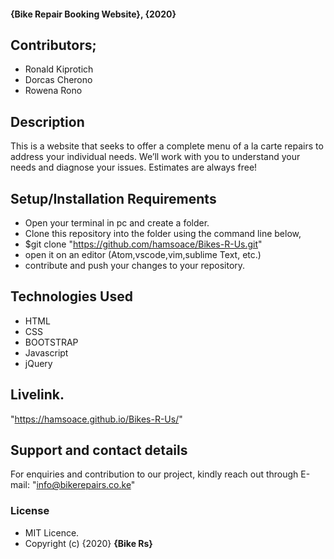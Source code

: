 
#### {Bike Repair Booking Website}, {2020}
## Contributors;
 * Ronald Kiprotich
 * Dorcas Cherono
 * Rowena Rono
## Description
This is a website that seeks to offer a complete menu of a la carte repairs to address your individual needs. We’ll work with you to understand your needs and diagnose your issues. Estimates are always free!
## Setup/Installation Requirements
* Open your terminal in pc and create a folder.
* Clone this repository into the folder using the command line below,
* $git clone "https://github.com/hamsoace/Bikes-R-Us.git"
* open it on an editor (Atom,vscode,vim,sublime Text, etc.)
* contribute and push your changes to your repository.
## Technologies Used
* HTML
* CSS
* BOOTSTRAP
* Javascript
* jQuery
## Livelink.
"https://hamsoace.github.io/Bikes-R-Us/"
## Support and contact details
For enquiries and contribution to our project, kindly reach out through E-mail: "info@bikerepairs.co.ke"
### License
* MIT Licence.
* Copyright (c) {2020} **{Bike Rs}**
  